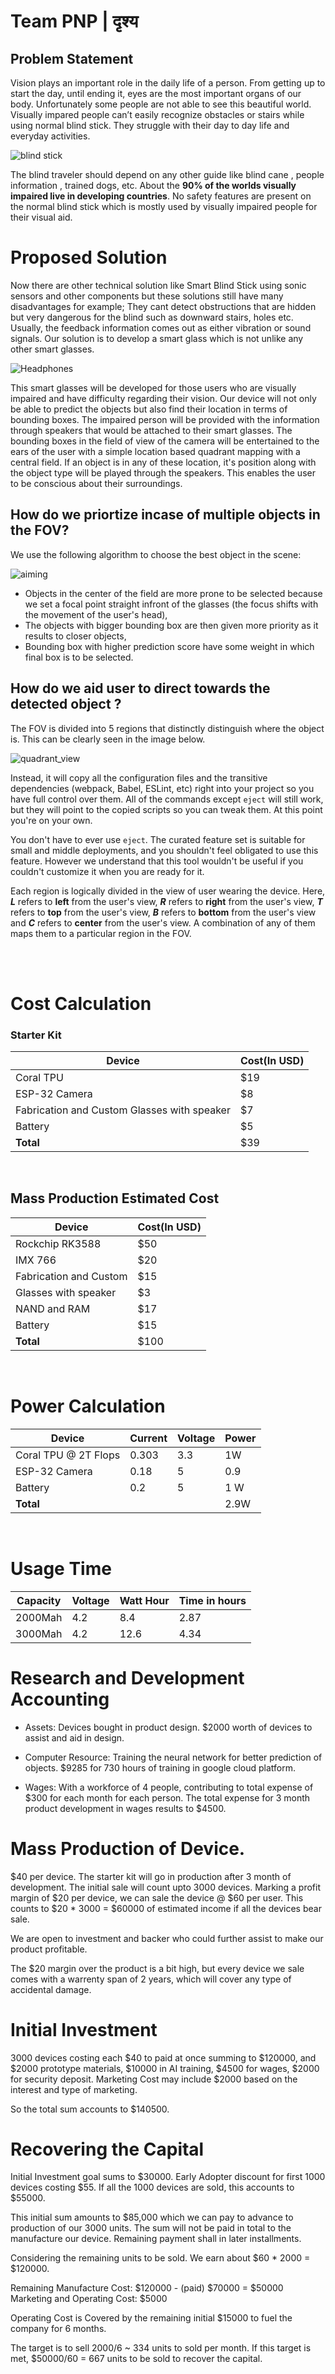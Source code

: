 # Team PNP | दृश्य

## Problem Statement

Vision plays an important role in the daily life of a person. From getting up to start the day, until ending it, eyes are the most important organs of our body. Unfortunately some people are not able to see this beautiful world. Visually impared people can’t easily recognize obstacles or stairs while using normal blind stick. They struggle with their day to day life and everyday activities.

![blind stick](https://thumbs.dreamstime.com/b/closed-eyes-icon-white-background-black-flat-line-art-isolated-155579255.jpg)

The blind traveler should
depend on any other guide like blind cane , people information , trained dogs, etc. About the **90% of the worlds visually
impaired live in developing countries**. No safety features are present on the normal blind stick which is mostly used by visually impaired people for their visual aid.

# Proposed Solution

Now there are other technical solution like Smart Blind Stick using sonic sensors and other components but these solutions still have many disadvantages for example; They cant detect obstructions that are hidden but very dangerous for the blind such as downward stairs, holes etc. Usually, the feedback information comes out as either vibration or sound signals. Our solution is to develop a smart glass which is not unlike any other smart glasses.

![Headphones](https://media1.giphy.com/media/enUXK8X9kZkvcBTUur/giphy.gif?cid=790b761102ff1283dcd2cd7045e20fd12fb69f5ee7218baf&rid=giphy.gif&ct=g)

This smart glasses will be developed for those users who are visually impaired and have difficulty regarding their vision. Our device will not only be able to predict the objects but also find their location in terms of bounding boxes. The impaired person will be provided with the information through speakers that would be attached to their smart glasses. The bounding boxes in the field of view of the camera will be entertained to the ears of the user with a simple location based quadrant mapping with a central field. If an object is in any of these location, it's position along with the object type will be played through the speakers. This enables the user to be conscious about their surroundings.

## How do we priortize incase of multiple objects in the FOV?

We use the following algorithm to choose the best object in the scene:

![aiming](https://media1.giphy.com/media/xT5LMsfrTiHCzLG0A8/giphy.gif?cid=ecf05e47g1wbskk1d7sdrldjfld2lfanrg4brnr6e1oti3aq&rid=giphy.gif&ct=g)

- Objects in the center of the field are more prone to be selected because we set a focal point straight infront of the glasses (the focus shifts with the movement of the user's head),
- The objects with bigger bounding box are then given more priority as it results to closer objects,
- Bounding box with higher prediction score have some weight in which final box is to be selected.

## How do we aid user to direct towards the detected object ?

The FOV is divided into 5 regions that distinctly distinguish where the object is. This can be clearly seen in the image below.

![quadrant_view](https://media.discordapp.net/attachments/1032654825382490167/1040959329664241664/image.png?width=448&height=388)

Instead, it will copy all the configuration files and the transitive dependencies (webpack, Babel, ESLint, etc) right into your project so you have full control over them. All of the commands except `eject` will still work, but they will point to the copied scripts so you can tweak them. At this point you're on your own.

You don't have to ever use `eject`. The curated feature set is suitable for small and middle deployments, and you shouldn't feel obligated to use this feature. However we understand that this tool wouldn't be useful if you couldn't customize it when you are ready for it.


Each region is logically divided in the view of user wearing the device. Here,  ***L*** refers to **left** from the user's view, ***R*** refers to **right** from the user's view, ***T*** refers to **top** from the user's view, ***B*** refers to **bottom** from the user's view and ***C*** refers to **center** from the user's view. A combination of any of them maps them to a particular region in the FOV.

<br>
<br>


# Cost Calculation

### Starter Kit

| **Device**              | **Cost(In USD)**  |
|-------------------------|-------------------|
| Coral TPU               | $19               |
| ESP-32 Camera           | $8                |
| Fabrication and Custom Glasses with speaker | $7                |
| Battery                 | $5                |
| **Total**               |  $39              |

<br>

## Mass Production Estimated Cost


| **Device**              | **Cost(In USD)**  |
|-------------------------|-------------------|
| Rockchip RK3588         | $50               |
| IMX 766                 | $20               |
| Fabrication and Custom  | $15               |
| Glasses with speaker    | $3                |
| NAND and RAM            | $17               |
| Battery                 | $15               |
| **Total**               | $100              |

<br>

# Power Calculation


| **Device**              | **Current**  | **Voltage**   | **Power**          |
|-------------------------|--------------|---------------|--------------------|
| Coral TPU @ 2T Flops    | 0.303        | 3.3           | 1W                 |
| ESP-32 Camera           | 0.18         | 5             | 0.9                |
| Battery                 | 0.2          | 5             | 1 W                |
| **Total**               |              |               | 2.9W               |

<br>

# Usage Time

|  **Capacity**           | **Voltage**  | **Watt Hour** | **Time in hours**  |
|-------------------------|--------------|---------------|--------------------|
|  2000Mah                | 4.2          | 8.4           | 2.87               |
|  3000Mah                | 4.2          | 12.6          | 4.34               |


# Research and Development Accounting

- Assets:
    Devices bought in product design.
    $2000 worth of devices to assist and aid in design.

- Computer Resource:
    Training the neural network for better prediction of objects.
    $9285 for 730 hours of training in google cloud platform.

- Wages:
    With a workforce of 4 people, contributing to total expense of $300 for
    each month for each person. The total expense for 3 month product development in wages 
    results to $4500.

# Mass Production of Device.

$40 per device. The starter kit will go in production after 3 month of
development. The initial sale will count upto 3000 devices. Marking a profit
margin of $20 per device, we can sale the device @ $60 per user. This counts to 
$20 * 3000 = $60000 of estimated income if all the devices bear sale.

We are open to investment and backer who could further assist to make our
product profitable.

The $20 margin over the product is a bit high, but every device we sale comes
with a warrenty span of 2 years, which will cover any type of accidental damage.

# Initial Investment

3000 devices costing each $40 to paid at once summing to $120000, and $2000 prototype materials,
$10000 in AI training, $4500 for wages, $2000 for security deposit. Marketing
Cost may include $2000 based on the interest and type of marketing.

So the total sum accounts to $140500.

# Recovering the Capital

Initial Investment goal sums to $30000.
Early Adopter discount for first 1000 devices costing $55.
If all the 1000 devices are sold, this accounts to $55000.

This initial sum amounts to $85,000 which we can pay to advance to production of
our 3000 units.
The sum will not be paid in total to the manufacture our device. Remaining
payment shall in later installments.

Considering the remaining units to be sold. We earn about $60 * 2000 = $120000.

Remaining Manufacture Cost: $120000 - (paid) $70000 = $50000
Marketing and Operating Cost: $5000

Operating Cost is Covered by the remaining initial $15000 to fuel the company for 6
months.

The target is to sell 2000/6 ~ 334 units to sold per month.
If this target is met, $50000/60 = 667 units to be sold to recover the capital.
